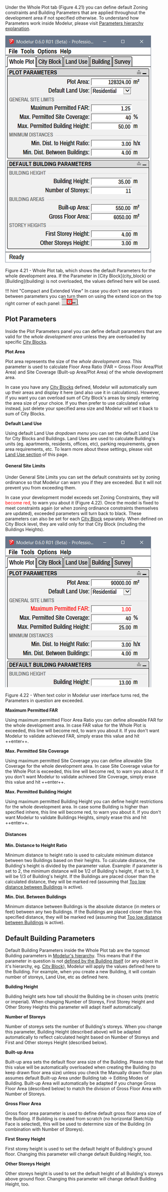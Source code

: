 Under the Whole Plot tab (Figure 4.21) you can define default Zoning constraints and Building Parameters that are applied throughout the development area if not specified otherwise. To understand how Parameters work inside Modelur, please visit [Parameters hierarchy explanation](/quickstart/#step-3-changing-the-parameters).

![Whole Plot tab](../img/modelur_whole_plot_tab.png)
<figcaption>Figure 4.21 - Whole Plot tab, which shows the default Parameters for the whole development area. If the Parameter in [City Block](city_block) or [Building](building) is not overloaded, the values defined here will be used.</figcaption>

!!! hint "Compact and Extended View"
    In case you don't see separators between parameters you can turn them on using the extend icon on the top right corner of each panel: <img src="../../img/modelur_more_ui_icon.png" alt="extend" class="inline">.

Plot Parameters
---------------
Inside the Plot Parameters panel you can define default parameters that are valid for the _whole development area_ unless they are overloaded by specific [City Blocks](city_block).

**Plot Area**

Plot area represents the size of the _whole development area_. This parameter is used to calculate Floor Area Ratio (FAR = Gross Floor Area/Plot Area) and Site Coverage (Built-up Area/Plot Area) of the whole development area.

In case you have any [City Blocks](city_block) defined, Modelur will automatically sum up their areas and display it here (and also use it in calculations). However, if you want you can overload sum of City Block's areas by simply entering the area size of your choice. If you then prefer to use calculated value instead, just delete your specified area size and Modelur will set it back to sum of City Blocks.   

**Default Land Use**

Using default Land Use _dropdown menu_ you can set the default Land Use for City Blocks and Buildings. Land Uses are used to calculate Building's units (eg. apartments, residents, offices, etc), parking requirements, green area requirements, etc. To learn more about these settings, please visit [Land Use section](land_use) of this page.

#### General Site Limits ####

Under General Site Limits you can set the default constraints set by zoning ordinance so that Modelur can warn you if they are exceeded. But it will not prevent you from exceeding them.

In case your development model exceeds set Zoning Constraints, they will <span style="color:red">become red</span>, to warn you about it (Figure 4.22). Once the model is fixed to meet constraints again (or when zoning ordinance constraints themselves are updated), exceeded parameters will turn back to black. These parameters can also be set for each [City Block](city_block/#selected-city-block-parameters) separately. When defined on City Block level, they are valid only for that City Block (including the Buildings Heights).

![Exceeded Site Limits](../img/modelur_exceeded_site_limits.png)
<figcaption>Figure 4.22 - When text color in Modelur user interface turns red, the Parameters in question are exceeded.</figcaption>

**Maximum Permitted FAR**

Using maximum permitted Floor Area Ratio you can define allowable FAR for the whole development area. In case FAR value for the Whole Plot is exceeded, this line will become red, to warn you about it. If you don't want Modelur to validate achieved FAR, simply erase this value and hit ++enter++.

**Max. Permitted Site Coverage**

Using maximum permitted Site Coverage you can define allowable Site Coverage for the whole development area. In case Site Coverage value for the Whole Plot is exceeded, this line will become red, to warn you about it. If you don't want Modelur to validate achieved Site Coverage, simply erase this value and hit ++enter++.

**Max. Permitted Building Height**

Using maximum permitted Building Height you can define height restrictions for the whole development area. In case some Building is higher than specified inhere, this line will become red, to warn you about it. If you don't want Modelur to validate Buildings Heights, simply erase this and hit ++enter++.

#### Distances ####

**Min. Distance to Height Ratio**

Minimum distance to height ratio is used to calculate minimum distance between two Buildings based on their heights. To calculate distance, the Building's height is divided by the parameter value. Example: if parameter is set to 2, the minimum distance will be 1/2 of Building's height, if set to 3, it will be 1/3 of Building's height. If the Buildings are placed closer than the calculated distance, they will be marked red (assuming that [Too low distance between Buildings](survey/#warnings) is active).

**Min. Dist. Between Buildings**

Minimum distance between Buildings is the absolute distance (in meters or feet) between any two Buildings. If the Buildings are placed closer than this specified distance, they will be marked red (assuming that [Too low distance between Buildings](survey/#warnings) is active).

Default Building Parameters
---------------------------
Default Building Parameters inside the Whole Plot tab are the topmost Building parameters in [Modelur's hierarchy](/quickstart/#step-3-changing-the-parameters). This means that if the parameter in question is not [defined by the Building itself](building/#selected-building-parameters) (or any object in it's hierarchy, eg. [City Block](city_block)), Modelur will apply the values defined here to the Building. For example, when you create a new Building, it will contain number of storeys, Land Use, etc as defined here.

**Building Height**

Building height sets how tall should the Building be in chosen units (metric or imperial). When changing Number of Storeys, First Storey Height and Other Storey Heights this parameter will adapt itself automatically.

**Number of Storeys**

Number of storeys sets the number of Building's storeys. When you change this parameter, Building Height (described above) will be adapted automatically to reflect calculated height based on Number of Storeys and First and Other storeys Height (described below).

**Built-up Area**

Built-up area sets the default floor area size of the Building. Please note that this value will be automatically overloaded when creating the Building (to keep drawn floor area size) unless you check the Manually drawn floor plan assumes default Built-up Area under Building tab → Editing Modes of Building. Built-up Area will automatically be adapted if you change Gross Floor Area (described below) to match the division of Gross Floor Area with Number of Storeys.

**Gross Floor Area**

Gross floor area parameter is used to define default gross floor area size of the Building. If Building is created from scratch (no horizontal SketchUp Face is selected), this will be used to determine size of the Building (in combination with Number of Storeys).


**First Storey Height**

First storey height is used to set the default height of Building's ground floor. Changing this parameter will change default Building Height, too.

**Other Storeys Height**

Other storeys height is used to set the default height of all Building's storeys above ground floor. Changing this parameter will change default Building Height, too.
